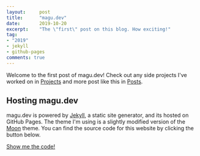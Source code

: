 ```yaml
---
layout:     post
title:      "magu.dev"
date:       2019-10-20
excerpt:    "The \"first\" post on this blog. How exciting!"
tag:
- "2019"
- jekyll
- github-pages
comments: true
---
```


Welcome to the first post of magu.dev! Check out any side projects I've worked on in [Projects][projects] and more post like this in [Posts][posts].

## Hosting magu.dev

magu.dev is powered by [Jekyll](https://jekyllrb.com), a static site generator, and its hosted on GitHub Pages. The theme I'm using is a slightly modified version of the [Moon](https://github.com/TaylanTatli/Moon) theme. You can find the source code for this website by clicking the button below.

<div markdown="0"><a href="https://github.com/msgurgel/msgurgel.github.io" target="_blank" class="btn btn-info">Show me the code!</a></div>

[projects]: magu.dev
[posts]: magu.dev

